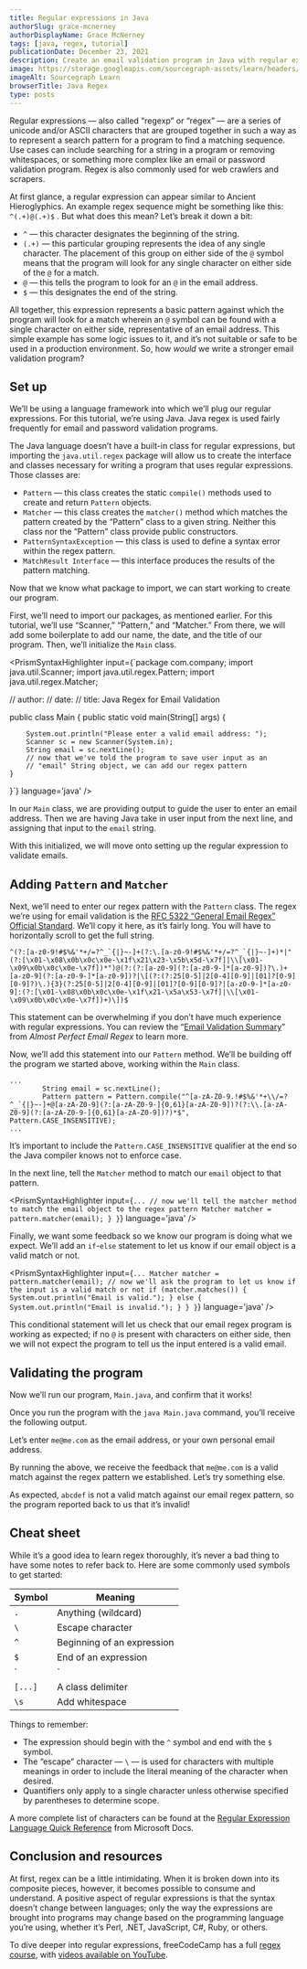 ```yaml
---
title: Regular expressions in Java
authorSlug: grace-mcnerney
authorDisplayName: Grace McNerney
tags: [java, regex, tutorial]
publicationDate: December 23, 2021
description: Create an email validation program in Java with regular expressions
image: https://storage.googleapis.com/sourcegraph-assets/learn/headers/sourcegraph-learn-header-10.png
imageAlt: Sourcegraph Learn
browserTitle: Java Regex
type: posts
---
```


Regular expressions — also called “regexp” or “regex” — are a series of unicode and/or ASCII characters that are grouped together in such a way as to represent a search pattern for a program to find a matching sequence. Use cases can include searching for a string in a program or removing whitespaces, or something more complex like an email or password validation program. Regex is also commonly used for web crawlers and scrapers.

At first glance, a regular expression can appear similar to Ancient Hieroglyphics. An example regex sequence might be something like this: `^(.+)@(.+)$` . But what does this mean? Let’s break it down a bit:

* `^` — this character designates the beginning of the string.
* `(.+)` — this particular grouping represents the idea of any single character. The placement of this group on either side of the `@` symbol means that the program will look for any single character on either side of the `@` for a match.
* `@` — this tells the program to look for an `@` in the email address.
* `$` — this designates the end of the string.

All together, this expression represents a basic pattern against which the program will look for a match wherein an `@` symbol can be found with a single character on either side, representative of an email address. This simple example has some logic issues to it, and it’s not suitable or safe to be used in a production environment. So, how _would_ we write a stronger email validation program? 

## Set up

We’ll be using a language framework into which we’ll plug our regular expressions. For this tutorial, we’re using Java. Java regex is used fairly frequently for email and password validation programs. 

The Java language doesn’t have a built-in class for regular expressions, but importing the `java.util.regex` package will allow us to create the interface and classes necessary for writing a program that uses regular expressions. Those classes are:

* `Pattern` — this class creates the static `compile()` methods used to create and return `Pattern` objects.
* `Matcher` — this class creates the `matcher()` method which matches the pattern created by the “Pattern” class to a given string. Neither this class nor the “Pattern” class provide public constructors. 
* `PatternSyntaxException` — this class is used to define a syntax error within the regex pattern.
* `MatchResult Interface` — this interface produces the results of the pattern matching. 

Now that we know what package to import, we can start working to create our program. 

First, we’ll need to import our packages, as mentioned earlier. For this tutorial, we’ll use “Scanner,” “Pattern,” and “Matcher.” From there, we will add some boilerplate to add our name, the date, and the title of our program. Then, we’ll initialize the `Main` class. 

<PrismSyntaxHighlighter
input={`package com.company;
import java.util.Scanner;
import java.util.regex.Pattern;
import java.util.regex.Matcher;
 
// author: 
// date: 
// title: Java Regex for Email Validation
 
public class Main {
    public static void main(String[] args) {
 
        System.out.println("Please enter a valid email address: ");
        Scanner sc = new Scanner(System.in);
        String email = sc.nextLine();
        // now that we've told the program to save user input as an 
        // "email" String object, we can add our regex pattern
    }
}`}
language='java'
/>

In our `Main` class, we are providing output to guide the user to enter an email address. Then we are having Java take in user input from the next line, and assigning that input to the `email` string. 

With this initialized, we will move onto setting up the regular expression to validate emails.

## Adding `Pattern` and `Matcher`

Next, we’ll need to enter our regex pattern with the `Pattern` class. The regex we’re using for email validation is the [RFC 5322 “General Email Regex” Official Standard](https://www.ietf.org/rfc/rfc5322.txt). We’ll copy it here, as it’s fairly long. You will have to horizontally scroll to get the full string.

```
^(?:[a-z0-9!#$%&'*+/=?^_`{|}~-]+(?:\.[a-z0-9!#$%&'*+/=?^_`{|}~-]+)*|"(?:[\x01-\x08\x0b\x0c\x0e-\x1f\x21\x23-\x5b\x5d-\x7f]|\\[\x01-\x09\x0b\x0c\x0e-\x7f])*")@(?:(?:[a-z0-9](?:[a-z0-9-]*[a-z0-9])?\.)+[a-z0-9](?:[a-z0-9-]*[a-z0-9])?|\[(?:(?:25[0-5]|2[0-4][0-9]|[01]?[0-9][0-9]?)\.){3}(?:25[0-5]|2[0-4][0-9]|[01]?[0-9][0-9]?|[a-z0-9-]*[a-z0-9]:(?:[\x01-\x08\x0b\x0c\x0e-\x1f\x21-\x5a\x53-\x7f]|\\[\x01-\x09\x0b\x0c\x0e-\x7f])+)\])$
```

This statement can be overwhelming if you don’t have much experience with regular expressions. You can review the “[Email Validation Summary](https://emailregex.com/email-validation-summary/)” from _Almost Perfect Email Regex_ to learn more. 

Now, we’ll add this statement into our `Pattern` method. We’ll be building off the program we started above, working within the `Main` class.

```
...
        String email = sc.nextLine();
        Pattern pattern = Pattern.compile("^[a-zA-Z0-9.!#$%&'*+\\/=?^_`{|}~-]+@[a-zA-Z0-9](?:[a-zA-Z0-9-]{0,61}[a-zA-Z0-9])?(?:\\.[a-zA-Z0-9](?:[a-zA-Z0-9-]{0,61}[a-zA-Z0-9])?)*$", Pattern.CASE_INSENSITIVE);
...
```

It’s important to include the `Pattern.CASE_INSENSITIVE` qualifier at the end so the Java compiler knows not to enforce case. 

In the next line, tell the `Matcher` method to match our `email` object to that pattern.

<PrismSyntaxHighlighter
input={`...
        // now we'll tell the matcher method to match the email object to the regex pattern
        Matcher matcher = pattern.matcher(email);
    }
}`}
language='java'
/>

Finally, we want some feedback so we know our program is doing what we expect. We’ll add an `if`-`else` statement to let us know if our email object is a valid match or not. 

<PrismSyntaxHighlighter
input={`...
        Matcher matcher = pattern.matcher(email);
        // now we'll ask the program to let us know if the input is a valid match or not
        if (matcher.matches()) {
            System.out.println("Email is valid.");
        } else {
            System.out.println("Email is invalid.");
        }
    }
}`}
language='java'
/>

This conditional statement will let us check that our email regex program is working as expected; if no `@` is present with characters on either side, then we will not expect the program to tell us the input entered is a valid email.

## Validating the program

Now we’ll run our program, `Main.java`, and confirm that it works! 

Once you run the program with the `java Main.java` command, you’ll receive the following output.

<Highlighter
input='Please enter a valid email address: '
/>

Let’s enter `me@me.com` as the email address, or your own personal email address.

<PrismSyntaxHighlighter
input='Please enter a valid email address:
me@me.com
Email is valid.'  
language='bash'
matcher='me@me.com'
/>

By running the above, we receive the feedback that `me@me.com` is a valid match against the regex pattern we established. Let’s try something else.

<PrismSyntaxHighlighter
input='Please enter a valid email address:
abcdef
Email is invalid..'  
language='bash'
matcher='abcdef'
/>

As expected, `abcdef` is not a valid match against our email regex pattern, so the program reported back to us that it’s invalid!

## Cheat sheet

While it’s a good idea to learn regex thoroughly, it’s never a bad thing to have some notes to refer back to. Here are some commonly used symbols to get started:

| Symbol | Meaning                               |
|-----------|----------------------------------|
| `.`          | Anything (wildcard)            |
| `\`          | Escape character                  |
| `^`         | Beginning of an expression |
| `$`         | End of an expression           | 
| `|`          | _or_                                     |
| `[...]`     | A class delimiter                 |
| `\s`       | Add whitespace                    |


Things to remember:

* The expression should begin with the `^` symbol and end with the `$` symbol.
* The “escape” character — `\` — is used for characters with multiple meanings in order to include the literal meaning of the character when desired.
* Quantifiers only apply to a single character unless otherwise specified by parentheses to determine scope.

A more complete list of characters can be found at the [Regular Expression Language Quick Reference](https://docs.microsoft.com/en-us/dotnet/standard/base-types/regular-expression-language-quick-reference) from Microsoft Docs.

## Conclusion and resources

At first, regex can be a little intimidating. When it is broken down into its composite pieces, however, it becomes possible to consume and understand. A positive aspect of regular expressions is that the syntax doesn’t change between languages; only the way the expressions are brought into programs may change based on the programming language you’re using, whether it’s Perl, .NET, JavaScript, C#, Ruby, or others.

To dive deeper into regular expressions, freeCodeCamp has a full [regex course](https://www.freecodecamp.org/learn/javascript-algorithms-and-data-structures/regular-expressions/), with [videos available on YouTube](https://www.youtube.com/watch?v=ZfQFUJhPqMM). 

